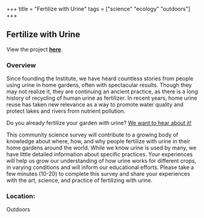 +++
title = "Fertilize with Urine"
tags = ["science" "ecology" "outdoors"]
+++

## Fertilize with Urine

View the project [**here**](http://richearthinstitute.org/get-involved/fertilize-with-urine/).

### Overview

Since founding the Institute, we have heard countless stories from people using urine in home gardens, often with spectacular results. Though they may not realize it, they are continuing an ancient practice, as there is a long history of recycling of human urine as fertilizer. In recent years, home urine reuse has taken new relevance as a way to promote water quality and protect lakes and rivers from nutrient pollution.

Do you already fertilize your garden with urine? [We want to hear about it!](tinyurl.com/UrineMyGardenSurvey)

This community science survey will contribute to a growing body of knowledge about where, how, and why people fertilize with urine in their home gardens around the world. While we know urine is used by many, we have little detailed information about specific practices. Your experiences will help us grow our understanding of how urine works for different crops, in varying conditions and will inform our educational efforts. Please take a few minutes (10-20) to complete this survey and share your experiences with the art, science, and practice of fertilizing with urine.

### Location:
Outdoors

